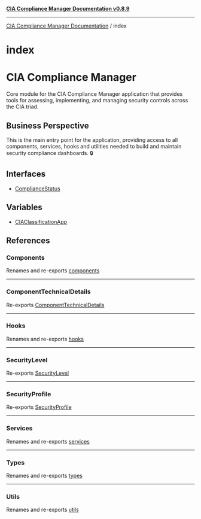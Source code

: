 [**CIA Compliance Manager Documentation v0.8.9**](../README.md)

***

[CIA Compliance Manager Documentation](../modules.md) / index

# index

# CIA Compliance Manager

Core module for the CIA Compliance Manager application that provides
tools for assessing, implementing, and managing security controls
across the CIA triad.

## Business Perspective

This is the main entry point for the application, providing access to all
components, services, hooks and utilities needed to build and maintain
security compliance dashboards. 🔒

## Interfaces

- [ComplianceStatus](interfaces/ComplianceStatus.md)

## Variables

- [CIAClassificationApp](variables/CIAClassificationApp.md)

## References

### Components

Renames and re-exports [components](../components/README.md)

***

### ComponentTechnicalDetails

Re-exports [ComponentTechnicalDetails](../services/technicalImplementationService/interfaces/ComponentTechnicalDetails.md)

***

### Hooks

Renames and re-exports [hooks](../hooks/README.md)

***

### SecurityLevel

Re-exports [SecurityLevel](../types/cia/type-aliases/SecurityLevel.md)

***

### SecurityProfile

Re-exports [SecurityProfile](../types/cia/interfaces/SecurityProfile.md)

***

### Services

Renames and re-exports [services](../services/README.md)

***

### Types

Renames and re-exports [types](../types/README.md)

***

### Utils

Renames and re-exports [utils](../utils/README.md)
